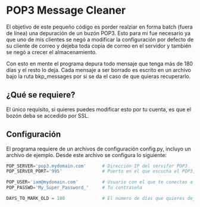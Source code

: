 # POP3 Message Cleaner

El objetivo de este pequeño código es porder realziar en forma batch (fuera de línea) una depuración de un buzón POP3. Esto para mi fue necesario ya que uno de mis clientes se negó a modificar la configuración por defecto de su cliente de correo y dejeba toda copia de correo en el servidor y también se negó a crecer el almacenamiento.

Con esto en mente el programa depura todo mensaje que tenga más de 180 días y el resto lo deja. Cada mensaje a ser borrado es escrito en un archivo bajo la ruta bkp_messages por si se da el caso de que quieras recuperarlo.

## ¿Qué se requiere?

El único requisito, si quieres puedes modificar esto por tu cuenta, es que el bozón deba se accedido por SSL.

## Configuración

El programa requiere de un archivos de configuración config.py, incluyo un archivo de ejemplo. Desde este archivo se configura lo siguiente:

```python
POP_SERVER='pop3.mydomain.com'      # Dirección IP del servifor POP3
POP_SERVER_PORT='995'               # Puerto en el que escucha el POP3, normalmente no es necesario modificar esto

POP_USER='iam@mydomain.com'         # Usuario con el que te conectas a tu cuenta
POP_PASSWD='My_Super_Password_'     # Tu contraseña

DAYS_TO_MARK_OLD = 180              # El número de días que quieres dejar en el buzón
```
